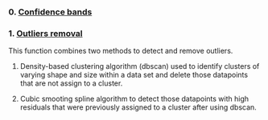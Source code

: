 ### 0. [Confidence bands](confidence.md)


### 1. [Outliers removal](outliers.md)
This function combines two methods to detect and remove outliers.

1. Density-based clustering algorithm (dbscan) used to identify clusters of varying shape and size within a data set and delete those datapoints that are not assign to a cluster.

2. Cubic smooting spline algorithm to detect those datapoints with high residuals that were previously assigned to a cluster after using dbscan.

